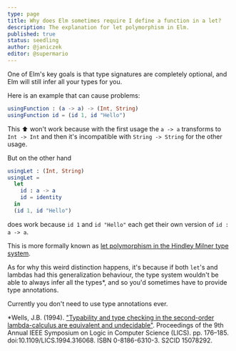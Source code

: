 ```yaml
---
type: page
title: Why does Elm sometimes require I define a function in a let?
description: The explanation for let polymorphism in Elm.
published: true
status: seedling
author: @janiczek
editor: @supermario
---
```


One of Elm's key goals is that type signatures are completely optional, and Elm will still infer all your types for you.

Here is an example that can cause problems:

```elm
usingFunction : (a -> a) -> (Int, String)
usingFunction id = (id 1, id "Hello")
```

This :arrow_up: won't work because with the first usage the `a -> a` transforms to `Int -> Int` and then it's incompatible with `String -> String` for the other usage.

But on the other hand

```elm
usingLet : (Int, String)
usingLet =
  let
    id : a -> a
    id = identity
  in
  (id 1, id "Hello")
```

does work because `id 1` and `id "Hello"` each get their own version of `id : a -> a`.

This is more formally known as [let polymorphism in the Hindley Milner type system](https://en.wikipedia.org/wiki/Hindley%E2%80%93Milner_type_system#Let-polymorphism).

As for why this weird distinction happens, it's because if both `let`'s and lambdas had this generalization behaviour, the type system wouldn't be able to always infer all the types*, and so you'd sometimes have to provide type annotations.

Currently you don't need to use type annotations ever.


*Wells, J.B. (1994). ["Typability and type checking in the second-order lambda-calculus are equivalent and undecidable"](http://www.macs.hw.ac.uk/~jbw/papers/Wells:Typability-and-Type-Checking-in-the-Second-Order-Lambda-Calculus-Are-Equivalent-and-Undecidable:LICS-1994.ps.gz). Proceedings of the 9th Annual IEEE Symposium on Logic in Computer Science (LICS). pp. 176–185. doi:10.1109/LICS.1994.316068. ISBN 0-8186-6310-3. S2CID 15078292.
